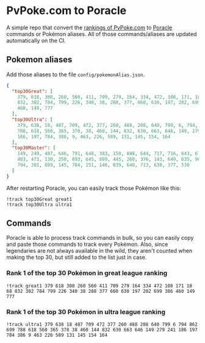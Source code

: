 # PvPoke.com to Poracle
A simple repo that convert the [rankings of PvPoke.com](https://pvpoke.com/rankings/) to [Poracle](https://github.com/KartulUdus/PoracleJS) commands or Pokémon aliases. 
All of those commands/aliases are updated automatically on the CI.

## Pokemon aliases
Add those aliases to the file `config/pokemonAlias.json`. 

<!-- aliases-start -->
```json
{
  "top30Great": [
    379, 618, 308, 260, 560, 411, 709, 279, 164, 334, 472, 108, 171, 18, 68,
    832, 302, 784, 799, 226, 340, 38, 288, 377, 660, 630, 197, 202, 699, 386,
    460, 149, 777
  ],
  "top30Ultra": [
    379, 638, 18, 487, 709, 472, 377, 260, 488, 208, 640, 799, 6, 794, 862, 699,
    788, 618, 560, 365, 378, 38, 460, 144, 832, 630, 663, 646, 149, 279, 241,
    186, 197, 784, 386, 9, 463, 226, 589, 131, 145, 154, 164
  ],
  "top30Master": [
    149, 249, 487, 646, 791, 648, 383, 150, 888, 644, 717, 716, 643, 671, 484,
    483, 473, 130, 250, 893, 645, 809, 445, 260, 376, 143, 649, 635, 901, 382,
    794, 381, 889, 145, 784, 151, 146, 639, 640, 713, 638, 377, 530
  ]
}
```
<!-- aliases-end -->

After restarting Poracle, you can easily track those Pokémon like this:
```shell
!track top30Great great1
!track top30Ultra ultra1
```

## Commands
Poracle is able to process track commands in bulk, so you can easily copy and paste those commands to track every Pokémon. 
Also, since legendaries are not always available in the wild, they aren't counted when making the top 30, but still added to the list just in case.

### Rank 1 of the top 30 Pokémon in great league ranking
<!-- top30great-start -->
```
!track great1 379 618 308 260 560 411 709 279 164 334 472 108 171 18 68 832 302 784 799 226 340 38 288 377 660 630 197 202 699 386 460 149 777
```
<!-- top30great-end -->

### Rank 1 of the top 30 Pokémon in ultra league ranking
<!-- top30ultra-start -->
```
!track ultra1 379 638 18 487 709 472 377 260 488 208 640 799 6 794 862 699 788 618 560 365 378 38 460 144 832 630 663 646 149 279 241 186 197 784 386 9 463 226 589 131 145 154 164
```
<!-- top30ultra-end -->
